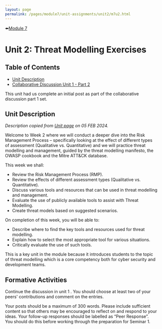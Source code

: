 ```yaml
---
layout: page
permalink: /pages/module7/unit-assignments/unit2/m7u2.html
---
```


⬅️[Module 7](/pages/module7.html)

# Unit 2: Threat Modelling Exercises

## Table of Contents

- [Unit Description](#unit-description)
- [Collaborative Discussion Unit 1 - Part 2](/pages/module6/unit-assignments/unit2/collab-discussion2.html)

This unit had us complete an initial post as part of the collaborative discussion part 1 set.

## Unit Description

*Description copied from [Unit page](https://www.my-course.co.uk/course/view.php?id=11272&section=8) on 05 FEB 2024.*

Welcome to Week 2 where we will conduct a deeper dive into the Risk Management Process – specifically looking at the effect of different types of assessment (Qualitative vs. Quantitative) and we will practice threat modelling and management, guided by the threat modelling manifesto, the OWASP cookbook and the Mitre ATT&CK database.

This week we shall:
- Review the Risk Management Process (RMP).
- Review the effects of different assessment types (Qualitative vs. Quantitative).
- Discuss various tools and resources that can be used in threat modelling and management.
- Evaluate the use of publicly available tools to assist with Threat Modelling.
- Create threat models based on suggested scenarios.

On completion of this week, you will be able to:
- Describe where to find the key tools and resources used for threat modelling.
- Explain how to select the most appropriate tool for various situations.
- Critically evaluate the use of such tools.

This is a key unit in the module because it introduces students to the topic of threat modelling which is a core competency both for cyber security and development teams.

## Formative Activities

Continue the discussion in unit 1 . You should choose at least two of your peers' contributions and comment on the entries.

Your posts should be a maximum of 300 words. Please include sufficient content so that others may be encouraged to reflect on and respond to your ideas. Your follow-up responses should be labelled as “Peer Response”. You should do this before working through the preparation for Seminar 1.
